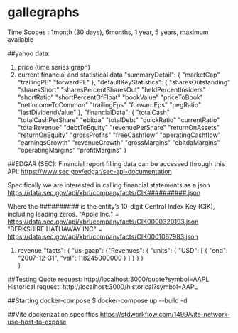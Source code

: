 # gallegraphs

Time Scopes : 1month (30 days), 6months, 1 year, 5 years, maximum available

##yahoo data:

1) price (time series graph)
2) current financial and statistical data
"summaryDetail": {
    "marketCap"
    "trailingPE"
    "forwardPE"
},
"defaultKeyStatistics": {
    "sharesOutstanding"
    "sharesShort"
    "sharesPercentSharesOut"
    "heldPercentInsiders"
    "shortRatio"
    "shortPercentOfFloat"
    "bookValue"
    "priceToBook"
    "netIncomeToCommon"
    "trailingEps"
    "forwardEps"
    "pegRatio"
    "lastDividendValue"
},
"financialData": {
    "totalCash"
    "totalCashPerShare"
    "ebitda"
    "totalDebt"
    "quickRatio"
    "currentRatio"
    "totalRevenue"
    "debtToEquity"
    "revenuePerShare"
    "returnOnAssets"
    "returnOnEquity"
    "grossProfits"
    "freeCashflow"
    "operatingCashflow"
    "earningsGrowth"
    "revenueGrowth"
    "grossMargins"
    "ebitdaMargins"
    "operatingMargins"
    "profitMargins"
}


##EDGAR (SEC): 
Financial report filling data can be accessed through this API:
https://www.sec.gov/edgar/sec-api-documentation

Specifically we are interested in calling financial statements as a json
https://data.sec.gov/api/xbrl/companyfacts/CIK##########.json

Where the ########## is the entity’s 10-digit Central Index Key (CIK), including leading zeros.
"Apple Inc." = https://data.sec.gov/api/xbrl/companyfacts/CIK0000320193.json
"BERKSHIRE HATHAWAY INC" = https://data.sec.gov/api/xbrl/companyfacts/CIK0001067983.json

1) revenue
"facts": {
    "us-gaap": {"Revenues": {
                        "units": {
                                "USD": [
                                        {
                                            "end": "2007-12-31",
                                            "val": 118245000000
                                        }
                                        ]
                                    }
                }           }  
            }

##Testing
Quote request: http://localhost:3000/quote?symbol=AAPL
Historical request: http://localhost:3000/historical?symbol=AAPL


##Starting docker-compose
$ docker-compose up --build -d

##Vite dockerization speciffics
https://stdworkflow.com/1499/vite-network-use-host-to-expose